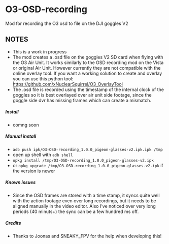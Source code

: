# O3-OSD-recording
Mod for recording the O3 osd to file on the DJI goggles V2

## NOTES
- This is a work in progress
- The mod creates a .osd file on the goggles V2 SD card when flying with the O3 Air Unit.
  It works similarly to the OSD recording mod on the Vista or original Air Unit. However currently they are not compatible with the online overlay tool. If you want a working solution to create and overlay you can use this python tool: https://github.com/xNuclearSquirrel/O3_OverlayTool
- The .osd file is recorded using the timestamp of the internal clock of the goggles so it is best overlayed over air unit side footage, since the goggle side dvr has missing frames which can create a mismatch.

##### Install
- comng soon

##### Manual install
- `adb push ipk/O3-OSD-recording_1.0.0_pigeon-glasses-v2.ipk.ipk /tmp`
- open up shell with `adb shell`
- `opkg install /tmp/O3-OSD-recording_1.0.0_pigeon-glasses-v2.ipk`
- or `opkg upgrade /tmp/O3-OSD-recording_1.0.0_pigeon-glasses-v2.ipk` if the version is newer

##### Known issues
- Since the OSD frames are stored with a time stamp, it syncs quite well with the action footage even over long recordings, but it needs to be aligned manually in the video editor. Also I've noticed over very long periods (40 minuts+) the sync can be a few hundred ms off.

##### Credits
- Thanks to Joonas and SNEAKY_FPV for the help when developing this!
